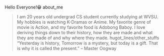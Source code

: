 Hello Everyone!:grin:
about_me
>  I am 20 years old undergrad CS student currently studying at WVSU. My hobbies is watching K-Dramas or Anime. My favorite genre of movie is Action, and my favorite food is Adobong Baboy. I love deriving things down to their history, how they are made and what they are made of and why where they made.
hugot_lines/other_stuffs
> “Yesterday is history, Tomorrow is a mystery, but today is a gift. That is why it is called the present.” – Master Oogway
